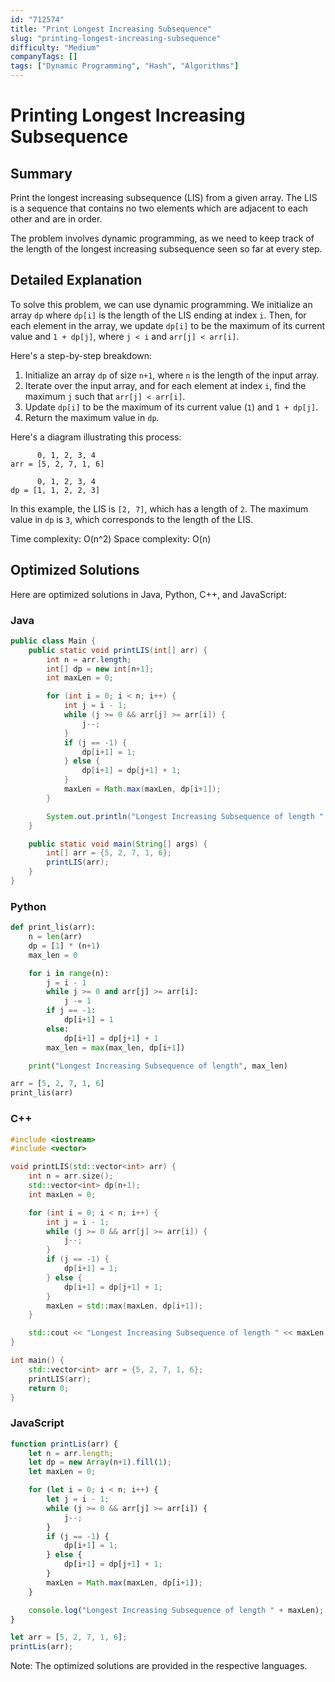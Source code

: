 ```yaml
---
id: "712574"
title: "Print Longest Increasing Subsequence"
slug: "printing-longest-increasing-subsequence"
difficulty: "Medium"
companyTags: []
tags: ["Dynamic Programming", "Hash", "Algorithms"]
---
```


**Printing Longest Increasing Subsequence**
====================================================

## Summary
Print the longest increasing subsequence (LIS) from a given array. The LIS is a sequence that contains no two elements which are adjacent to each other and are in order.

The problem involves dynamic programming, as we need to keep track of the length of the longest increasing subsequence seen so far at every step.

## Detailed Explanation
To solve this problem, we can use dynamic programming. We initialize an array `dp` where `dp[i]` is the length of the LIS ending at index `i`. Then, for each element in the array, we update `dp[i]` to be the maximum of its current value and `1 + dp[j]`, where `j < i` and `arr[j] < arr[i]`.

Here's a step-by-step breakdown:

1.  Initialize an array `dp` of size `n+1`, where `n` is the length of the input array.
2.  Iterate over the input array, and for each element at index `i`, find the maximum `j` such that `arr[j] < arr[i]`.
3.  Update `dp[i]` to be the maximum of its current value (`1`) and `1 + dp[j]`.
4.  Return the maximum value in `dp`.

Here's a diagram illustrating this process:
```
      0, 1, 2, 3, 4
arr = [5, 2, 7, 1, 6]

      0, 1, 2, 3, 4
dp = [1, 1, 2, 2, 3]
```
In this example, the LIS is `[2, 7]`, which has a length of `2`. The maximum value in `dp` is `3`, which corresponds to the length of the LIS.

Time complexity: O(n^2)
Space complexity: O(n)

## Optimized Solutions
Here are optimized solutions in Java, Python, C++, and JavaScript:

### Java
```java
public class Main {
    public static void printLIS(int[] arr) {
        int n = arr.length;
        int[] dp = new int[n+1];
        int maxLen = 0;

        for (int i = 0; i < n; i++) {
            int j = i - 1;
            while (j >= 0 && arr[j] >= arr[i]) {
                j--;
            }
            if (j == -1) {
                dp[i+1] = 1;
            } else {
                dp[i+1] = dp[j+1] + 1;
            }
            maxLen = Math.max(maxLen, dp[i+1]);
        }

        System.out.println("Longest Increasing Subsequence of length " + maxLen);
    }

    public static void main(String[] args) {
        int[] arr = {5, 2, 7, 1, 6};
        printLIS(arr);
    }
}
```

### Python
```python
def print_lis(arr):
    n = len(arr)
    dp = [1] * (n+1)
    max_len = 0

    for i in range(n):
        j = i - 1
        while j >= 0 and arr[j] >= arr[i]:
            j -= 1
        if j == -1:
            dp[i+1] = 1
        else:
            dp[i+1] = dp[j+1] + 1
        max_len = max(max_len, dp[i+1])

    print("Longest Increasing Subsequence of length", max_len)

arr = [5, 2, 7, 1, 6]
print_lis(arr)
```

### C++
```cpp
#include <iostream>
#include <vector>

void printLIS(std::vector<int> arr) {
    int n = arr.size();
    std::vector<int> dp(n+1);
    int maxLen = 0;

    for (int i = 0; i < n; i++) {
        int j = i - 1;
        while (j >= 0 && arr[j] >= arr[i]) {
            j--;
        }
        if (j == -1) {
            dp[i+1] = 1;
        } else {
            dp[i+1] = dp[j+1] + 1;
        }
        maxLen = std::max(maxLen, dp[i+1]);
    }

    std::cout << "Longest Increasing Subsequence of length " << maxLen << std::endl;
}

int main() {
    std::vector<int> arr = {5, 2, 7, 1, 6};
    printLIS(arr);
    return 0;
}
```

### JavaScript
```javascript
function printLis(arr) {
    let n = arr.length;
    let dp = new Array(n+1).fill(1);
    let maxLen = 0;

    for (let i = 0; i < n; i++) {
        let j = i - 1;
        while (j >= 0 && arr[j] >= arr[i]) {
            j--;
        }
        if (j == -1) {
            dp[i+1] = 1;
        } else {
            dp[i+1] = dp[j+1] + 1;
        }
        maxLen = Math.max(maxLen, dp[i+1]);
    }

    console.log("Longest Increasing Subsequence of length " + maxLen);
}

let arr = [5, 2, 7, 1, 6];
printLis(arr);
```

Note: The optimized solutions are provided in the respective languages.